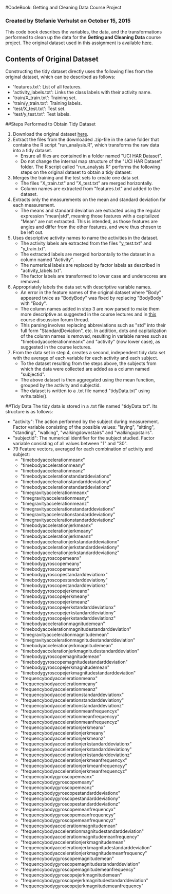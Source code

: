 #CodeBook: Getting and Cleaning Data Course Project
### Created by Stefanie Verhulst on October 15, 2015
This code book describes the variables, the data, and the transformations performed to clean up the data for the **Getting and Cleaning Data** course project.
The original dataset used in this assignment is available [here](https://d396qusza40orc.cloudfront.net/getdata%2Fprojectfiles%2FUCI%20HAR%20Dataset.zip).
## Contents of Original Dataset
Constructing the tidy dataset directly uses the following files from the original dataset, which can be described as follows:

* 'features.txt': List of all features.
* 'activity_labels.txt': Links the class labels with their activity name.
* 'train/X_train.txt': Training set.
* 'train/y_train.txt': Training labels.
* 'test/X_test.txt': Test set.
* 'test/y_test.txt': Test labels.

##Steps Performed to Obtain Tidy Dataset
1. Download the original dataset [here](https://d396qusza40orc.cloudfront.net/getdata%2Fprojectfiles%2FUCI%20HAR%20Dataset.zip).
2. Extract the files from the downloaded .zip-file in the same folder that contains the R script "run_analysis.R", which transforms the raw data into a tidy dataset.
     * Ensure all files are contained in a folder named "UCI HAR Dataset".
     * Do not change the internal map structure of the "UCI HAR Dataset" folder.
The R script called "run\_analysis.R" performs the following steps on the original dataset to obtain a tidy dataset: 
3. Merges the training and the test sets to create one data set.
     * The files "X\_train.txt" and "X\_test.txt" are merged horizontally.
     * Column names are extracted from "features.txt" and added to the dataset.
4. Extracts only the measurements on the mean and standard deviation for each measurement. 
     * The means and standard deviation are extracted using the regular expression "mean|std", meaning those features with a capitalized "Mean" are not extracted. This is intended, as those features are angles and differ from the other features, and were thus chosen to be left out.
5. Uses descriptive activity names to name the activities in the dataset.
     * The activity labels are extracted from the files "y\_test.txt" and "y\_train.txt".
     * The extracted labels are merged horizontally to the dataset in a column named "Activity".
     * The numerical labels are replaced by factor labels as described in "activity\_labels.txt".
     * The factor labels are transformed to lower case and underscores are removed.
6. Appropriately labels the data set with descriptive variable names. 
     * An error in the feature names of the original dataset where "Body" appeared twice as "BodyBody" was fixed by replacing "BodyBody" with "Body".
     * The column names added in step 3 are now parsed to make them more descriptive as suggested in the course lectures and in [this](https://class.coursera.org/getdata-033/forum/thread?thread_id=126) course discussion forum thread.
     * This parsing involves replacing abbreviations such as "std" into their full form "StandardDeviation", etc. In addition, dots and capitalization of the column names is removed, resulting in variable names such as "timebodyaccelerationmeanx" and "activity" (now lower case), as suggested in the course lectures.
7. From the data set in step 4, creates a second, independent tidy data set with the average of each variable for each activity and each subject.
     * To the dataset resulting from the steps above, the subjects from which the data were collected are added as a column named "subjectid".
     * The above dataset is then aggregated using the mean function, grouped by the activity and subjectid.
     * The dataset is written to a .txt file named "tidyData.txt" using write.table\(\).
     
##Tidy Data
The tidy data is stored in a .txt file named "tidyData.txt". Its structure is as follows:
* "activity": The action performed by the subject during measurement. Factor variable consisting of the possible values: "laying", "sitting", "standing", "walking", "walkingdownstairs" and "walkingupstairs".
* "subjectid": The numerical identifier for the subject studied. Factor variable consisting of all values between "1" and "30".
* 79 Feature vectors, averaged for each combination of activity and subject:
	* "timebodyaccelerationmeanx"
	* "timebodyaccelerationmeany"
	* "timebodyaccelerationmeanz"
	* "timebodyaccelerationstandarddeviationx"
	* "timebodyaccelerationstandarddeviationy"
	* "timebodyaccelerationstandarddeviationz"
	* "timegravityaccelerationmeanx"
	* "timegravityaccelerationmeany"
	* "timegravityaccelerationmeanz"
	* "timegravityaccelerationstandarddeviationx"   
	* "timegravityaccelerationstandarddeviationy"   
	* "timegravityaccelerationstandarddeviationz"   
	* "timebodyaccelerationjerkmeanx"    
	* "timebodyaccelerationjerkmeany"    
	* "timebodyaccelerationjerkmeanz"    
	* "timebodyaccelerationjerkstandarddeviationx"  
	* "timebodyaccelerationjerkstandarddeviationy"  
	* "timebodyaccelerationjerkstandarddeviationz"  
	* "timebodygyroscopemeanx"
	* "timebodygyroscopemeany"
	* "timebodygyroscopemeanz"
	* "timebodygyroscopestandarddeviationx" 
	* "timebodygyroscopestandarddeviationy" 
	* "timebodygyroscopestandarddeviationz" 
	* "timebodygyroscopejerkmeanx"       
	* "timebodygyroscopejerkmeany"       
	* "timebodygyroscopejerkmeanz"       
	* "timebodygyroscopejerkstandarddeviationx"     
	* "timebodygyroscopejerkstandarddeviationy"     
	* "timebodygyroscopejerkstandarddeviationz"     
	* "timebodyaccelerationmagnitudemean"
	* "timebodyaccelerationmagnitudestandarddeviation" 
	* "timegravityaccelerationmagnitudemean"
	* "timegravityaccelerationmagnitudestandarddeviation"      
	* "timebodyaccelerationjerkmagnitudemean"       
	* "timebodyaccelerationjerkmagnitudestandarddeviation"     
	* "timebodygyroscopemagnitudemean"   
	* "timebodygyroscopemagnitudestandarddeviation" 
	* "timebodygyroscopejerkmagnitudemean"  
	* "timebodygyroscopejerkmagnitudestandarddeviation"
	* "frequencybodyaccelerationmeanx"   
	* "frequencybodyaccelerationmeany"   
	* "frequencybodyaccelerationmeanz"   
	* "frequencybodyaccelerationstandarddeviationx" 
	* "frequencybodyaccelerationstandarddeviationy" 
	* "frequencybodyaccelerationstandarddeviationz" 
	* "frequencybodyaccelerationmeanfrequencyx"     
	* "frequencybodyaccelerationmeanfrequencyy"     
	* "frequencybodyaccelerationmeanfrequencyz"     
	* "frequencybodyaccelerationjerkmeanx"  
	* "frequencybodyaccelerationjerkmeany"
	* "frequencybodyaccelerationjerkmeanz"
	* "frequencybodyaccelerationjerkstandarddeviationx"
	* "frequencybodyaccelerationjerkstandarddeviationy"
	* "frequencybodyaccelerationjerkstandarddeviationz"
	* "frequencybodyaccelerationjerkmeanfrequencyx" 
	* "frequencybodyaccelerationjerkmeanfrequencyy" 
	* "frequencybodyaccelerationjerkmeanfrequencyz" 
	* "frequencybodygyroscopemeanx"
	* "frequencybodygyroscopemeany"
	* "frequencybodygyroscopemeanz"
	* "frequencybodygyroscopestandarddeviationx"
	* "frequencybodygyroscopestandarddeviationy"
	* "frequencybodygyroscopestandarddeviationz"
	* "frequencybodygyroscopemeanfrequencyx"
	* "frequencybodygyroscopemeanfrequencyy"
	* "frequencybodygyroscopemeanfrequencyz"
	* "frequencybodyaccelerationmagnitudemean"
	* "frequencybodyaccelerationmagnitudestandarddeviation"
	* "frequencybodyaccelerationmagnitudemeanfrequency"
	* "frequencybodyaccelerationjerkmagnitudemean"
	* "frequencybodyaccelerationjerkmagnitudestandarddeviation"
	* "frequencybodyaccelerationjerkmagnitudemeanfrequency"
	* "frequencybodygyroscopemagnitudemean"
	* "frequencybodygyroscopemagnitudestandarddeviation"
	* "frequencybodygyroscopemagnitudemeanfrequency"
	* "frequencybodygyroscopejerkmagnitudemean"
	* "frequencybodygyroscopejerkmagnitudestandarddeviation"
	* "frequencybodygyroscopejerkmagnitudemeanfrequency"
	
